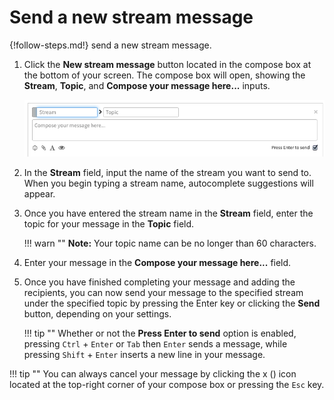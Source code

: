 # Send a new stream message

{!follow-steps.md!} send a new stream message.

1. Click the **New stream message** button located in the compose box
at the bottom of your screen.  The compose box will open, showing the
**Stream**, **Topic**, and **Compose your message here...** inputs.

    ![Stream message](/static/images/help/new-stream.png)

2. In the **Stream** field, input the name of the stream you want to
send to. When you begin typing a stream name, autocomplete suggestions
will appear.

3. Once you have entered the stream name in the **Stream** field, enter the
topic for your message in the **Topic** field.

    !!! warn ""
        **Note:** Your topic name can be no longer than 60 characters.

4. Enter your message in the **Compose your message here...** field.

5. Once you have finished completing your message and adding the recipients,
you can now send your message to the specified stream under the specified
topic by pressing the Enter key or clicking the **Send** button, depending
on your settings.

    !!! tip ""
        Whether or not the **Press Enter to send** option is enabled, pressing
        `Ctrl` + `Enter` or `Tab` then `Enter` sends a message, while pressing
        `Shift` + `Enter` inserts a new line in your message.


!!! tip ""
    You can always cancel your message by clicking the x (<i
    class="icon-vector-remove"></i>) icon located at the top-right corner of
    your compose box or pressing the `Esc` key.
